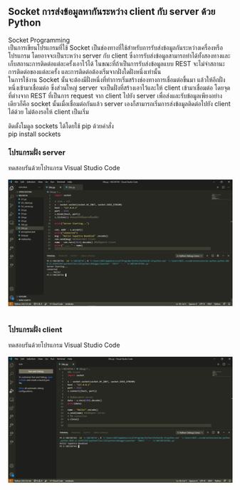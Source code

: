 ## Socket การส่งข้อมูลหากันระหว่าง client กับ server ด้วย Python <br>

Socket Programming <br>
เป็นการเขียนโปรแกรมที่ใช้ Socket เป็นช่องทางที่ใช้สำหรับการรับส่งข้อมูลกันระหว่างเครื่องหรือโปรแกรม โดยอาจจะเป็นระหว่าง server กับ client ซึ่งการรับส่งข้อมูลสามารถทำได้ทั้งสองทางและเก็บสถานะการติดต่อแต่ละครั้งเอาไว้ได้ ในขณะที่ถ้าเป็นการรับส่งข้อมูลแบบ REST จะไม่จำสถานะการติดต่อของแต่ละครั้ง และการติดต่อต้องเริ่มจากฝั่งใดฝั่งหนึ่งเท่านั้น <br>
ในการใช้งาน Socket นั้นจะต้องมีฝั่งหนึ่งที่ทำการเริ่มสร้างช่องทางการเชื่อมต่อขึ้นมา แล้วให้อีกฝั่งหนึ่งเข้ามาเชื่อมต่อ ซึ่งส่วนใหญ่ server จะเป็นฝั่งที่สร้างเอาไว้และให้ client เข้ามาเชื่อมต่อ โดยจุดที่ต่างจาก REST ที่เป็นการ request จาก client ไปยัง server เพื่อส่งและรับข้อมูลเพียงอย่างเดียวก็คือ socket นั้นเมื่อเชื่อมต่อกันแล้ว server เองก็สามารถเริ่มการส่งข้อมูลติดต่อไปยัง client ได้ด้วย ไม่ต้องรอให้ client เป็นเริ่ม <br>

ติดตั้งโมดูล sockets ได้โดยใช้ pip ด้วยคำสั่ง <br>
pip install sockets <br>

### โปรแกรมฝั่ง server
ทดสอบรันด้วยโปรแกรม Visual Studio Code <br>
<br>
<img src="server.png" class="sp sq fg ev er ix w c"> <br>
<br>
### โปรแกรมฝั่ง client
ทดสอบรันด้วยโปรแกรม Visual Studio Code <br>
<br>
<img src="client.png" class="sp sq fg ev er ix w c"> <br>
<br>
